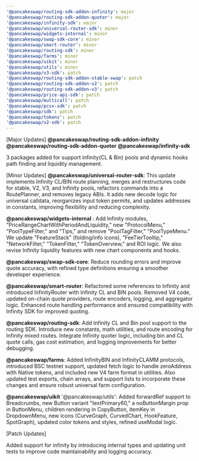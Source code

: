 ```yaml
---
'@pancakeswap/routing-sdk-addon-infinity': major
'@pancakeswap/routing-sdk-addon-quoter': major
'@pancakeswap/infinity-sdk': major
'@pancakeswap/universal-router-sdk': minor
'@pancakeswap/widgets-internal': minor
'@pancakeswap/swap-sdk-core': minor
'@pancakeswap/smart-router': minor
'@pancakeswap/routing-sdk': minor
'@pancakeswap/farms': minor
'@pancakeswap/uikit': minor
'@pancakeswap/utils': minor
'@pancakeswap/v3-sdk': patch
'@pancakeswap/routing-sdk-addon-stable-swap': patch
'@pancakeswap/routing-sdk-addon-v2': patch
'@pancakeswap/routing-sdk-addon-v3': patch
'@pancakeswap/price-api-sdk': patch
'@pancakeswap/multicall': patch
'@pancakeswap/pcsx-sdk': patch
'@pancakeswap/sdk': patch
'@pancakeswap/tokens': patch
'@pancakeswap/v2-sdk': patch
---
```


[Major Updates]
**@pancakeswap/routing-sdk-addon-infinity**
**@pancakeswap/routing-sdk-addon-quoter**
**@pancakeswap/infinity-sdk**

3 packages added for support infinity(CL & Bin) pools and dynamic hooks path finding and liquidity management.

[Minor Updates]
**@pancakeswap/universal-router-sdk**: This update implements Infinity CL/BIN route planning, merges and restructures code for stable, V2, V3, and Infinity pools, refactors commands into a RoutePlanner, and removes legacy ABIs. It adds new decode logic for universal calldata, reorganizes input token permits, and updates addresses in constants, improving flexibility and reducing complexity.

**@pancakeswap/widgets-internal** : Add Infinity modules, "PriceRangeChartWithPeriodAndLiquidity," new "ProtocolMenu," "PoolTypeFilter," and "Tips," and remove "PoolTagFilter," "PoolTypeMenu." We update "FeatureStack" (folding/info icons), "FeeTierTooltip," "NetworkFilter," "TokenFilter," "TokenOverview," and ROI logic. We also revise Infinity liquidity features with new chart components and hooks.

**@pancakeswap/swap-sdk-core**: Reduce rounding errors and improve quote accuracy, with refined type definitions ensuring a smoother developer experience.

**@pancakeswap/smart-router**: Refactored some references to Infinity and introduced InfinityRouter with Infinity CL and BIN pools. Removed V4 code, updated on-chain quote providers, route encoders, logging, and aggregator logic. Enhanced route handling performance and ensured compatibility with Infinity SDK for improved quoting.

**@pancakeswap/routing-sdk**: Add Infinity CL and Bin pool support to the routing SDK. Introduce new constants, math utilities, and route encoding for Infinity mixed routes. Integrate Infinity quoter logic, including bin and CL quote calls, gas cost estimation, and logging improvements for better debugging.

**@pancakeswap/farms**: Added InfinityBIN and InfinityCLAMM protocols, introduced BSC testnet support, updated fetch logic to handle zeroAddress with Native tokens, and included new V4 farm format in utilities. Also updated test exports, chain arrays, and support lists to incorporate these changes and ensure robust universal farm configuration.

**@pancakeswap/uikit**
'@pancakeswap/utils': Added forwardRef support to Breadcrumbs, new Button variant "textPrimary60," a noButtonMargin prop in ButtonMenu, children rendering in CopyButton, itemKey in DropdownMenu, new icons (CurveGraph, CurvedChart, HookFeature, SpotGraph), updated color tokens and styles, refined useModal logic.

[Patch Updates]

Added support for infinity by introducing internal types and updating unit tests to improve code maintainability and logging accuracy.
